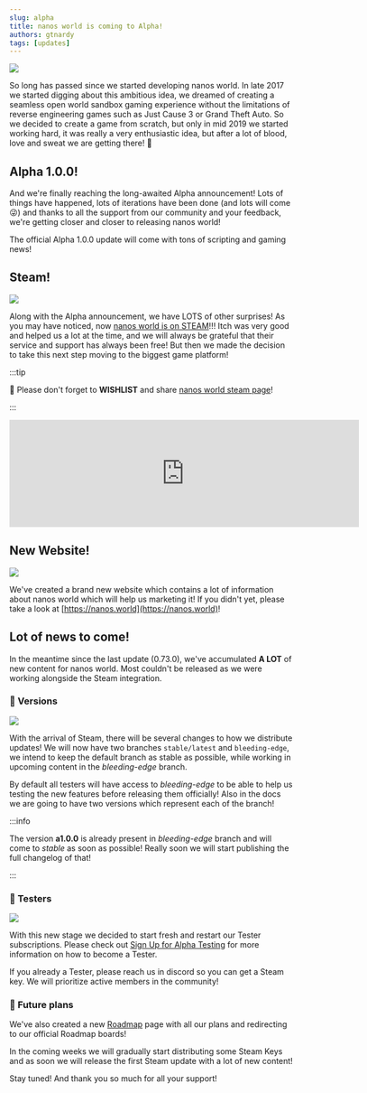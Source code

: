 ```yaml
---
slug: alpha
title: nanos world is coming to Alpha!
authors: gtnardy
tags: [updates]
---
```



![](/img/blog/alpha/alpha-banner.jpg)

So long has passed since we started developing nanos world. In late 2017 we started digging about this ambitious idea, we dreamed of creating a seamless open world sandbox gaming experience without the limitations of reverse engineering games such as Just Cause 3 or Grand Theft Auto. So we decided to create a game from scratch, but only in mid 2019 we started working hard, it was really a very enthusiastic idea, but after a lot of blood, love and sweat we are getting there! 🥰

## Alpha 1.0.0!

And we're finally reaching the long-awaited Alpha announcement! Lots of things have happened, lots of iterations have been done (and lots will come 😜) and thanks to all the support from our community and your feedback, we're getting closer and closer to releasing nanos world!

The official Alpha 1.0.0 update will come with tons of scripting and gaming news!

## Steam!

![](/img/blog/alpha/steam-guy.jpg)

Along with the Alpha announcement, we have LOTS of other surprises! As you may have noticed, now [nanos world is on STEAM](https://store.steampowered.com/app/1686450/nanos_world)!!! Itch was very good and helped us a lot at the time, and we will always be grateful that their service and support has always been free! But then we made the decision to take this next step moving to the biggest game platform! 

:::tip

🎋 Please don't forget to **WISHLIST** and share [nanos world steam page](https://store.steampowered.com/app/1686450/nanos_world)!

:::

<iframe class="steam-widget" src="https://store.steampowered.com/widget/1686450/" frameborder="0" width="620" height="190" loading="lazy"></iframe>

## New Website!

![](/img/blog/alpha/new-website.jpg)

We've created a brand new website which contains a lot of information about nanos world which will help us marketing it! If you didn't yet, please take a look at [https://nanos.world](https://nanos.world)!

## Lot of news to come!

In the meantime since the last update (0.73.0), we've accumulated **A LOT** of new content for nanos world. Most couldn't be released as we were working alongside the Steam integration.

### 🔢 Versions

![](/img/blog/alpha/betas.jpg)

With the arrival of Steam, there will be several changes to how we distribute updates! We will now have two branches `stable/latest` and `bleeding-edge`, we intend to keep the default branch as stable as possible, while working in upcoming content in the *bleeding-edge* branch.

By default all testers will have access to *bleeding-edge* to be able to help us testing the new features before releasing them officially! Also in the docs we are going to have two versions which represent each of the branch!

:::info

The version **a1.0.0** is already present in *bleeding-edge* branch and will come to *stable* as soon as possible! Really soon we will start publishing the full changelog of that!

:::

### 🧪 Testers

![](/img/blog/alpha/manny.jpg)

With this new stage we decided to start fresh and restart our Tester subscriptions. Please check out [Sign Up for Alpha Testing](/docs/signing-up-alpha) for more information on how to become a Tester.

If you already a Tester, please reach us in discord so you can get a Steam key. We will prioritize active members in the community!

### 🔮 Future plans

We've also created a new [Roadmap](/docs/roadmap) page with all our plans and redirecting to our official Roadmap boards!

In the coming weeks we will gradually start distributing some Steam Keys and as soon we will release the first Steam update with a lot of new content!

Stay tuned! And thank you so much for all your support!